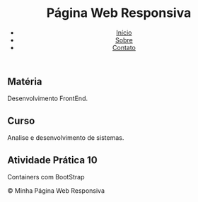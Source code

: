 
<html lang="pt-br">
<head>
  <meta charset="UTF-8">
  <meta name="viewport" content="width=device-width, initial-scale=1.0">
  <title>Minha Página Web Responsiva</title>
  
  <link rel="stylesheet" href="https://stackpath.bootstrapcdn.com/bootstrap/4.5.2/css/bootstrap.min.css">
  
</head>
<body>

  
  <header class="bg-dark text-white py-4">
    <div class="container">
      <h1>Página Web Responsiva</h1>
      <nav>
        <ul class="list-inline">
          <li class="list-inline-item"><a href="#">Início</a></li>
          <li class="list-inline-item"><a href="#">Sobre</a></li>
          <li class="list-inline-item"><a href="#">Contato</a></li>
        </ul>
      </nav>
    </div>
  </header>

  
  <section class="py-4">
    <div class="container">
      <h2>Matéria</h2>
      <p>Desenvolvimento FrontEnd.</p>
    </div>
  </section>

  <section class="bg-light py-4">
    <div class="container">
      <h2>Curso</h2>
      <p>Analise e desenvolvimento de sistemas.</p>
    </div>
  </section>

  <section class="py-4">
    <div class="container">
      <h2>Atividade Prática 10 </h2>
      <p>Containers com BootStrap</p>
    </div>
  </section>

  
  <footer class="bg-dark text-white py-4">
    <div class="container">
      <p>&copy; <span id="year"></span> Minha Página Web Responsiva</p>
    </div>
  </footer>

  
  <script>
    
    document.getElementById("year").innerText = new Date().getFullYear();
  </script>

</body>
</html>
